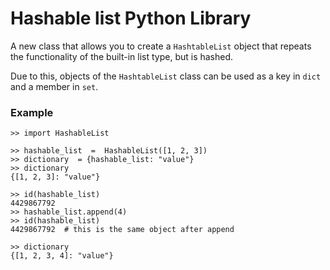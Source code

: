 # Hashable list Python Library
A new class that allows you to create a `HashtableList` object that repeats the functionality of the built-in list type, but is hashed.

Due to this, objects of the `HashtableList` class can be used as a key in `dict` and a member in `set`.

### Example
```
>> import HashableList

>> hashable_list  =  HashableList([1, 2, 3])
>> dictionary  = {hashable_list: "value"}  
>> dictionary
{[1, 2, 3]: "value"}

>> id(hashable_list)
4429867792
>> hashable_list.append(4)
>> id(hashable_list)
4429867792  # this is the same object after append

>> dictionary
{[1, 2, 3, 4]: "value"}
```